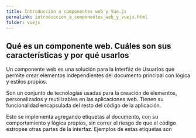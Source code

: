 ```yaml
---
title: Introducción a componentes web y Vue.js
permalink: introduccion_a_componentes_web_y_vuejs.html
folder: vuejs
---
```


## Qué es un componente web. Cuáles son sus características y por qué usarlos

Un componente web es una solución para la Interfáz de Usuarios que permite crear elementos independientes del documento principal con lógica y estilos propios. 

Son un conjunto de tecnologías usadas para la creación de elementos, personalizados y reutilizables en las aplicaciones web. Tienen su funcionalidad encapsulada del resto del código de la aplicación.

Esto se implementa agregando etiquetas al documento, con su comportamiento y lógica propios, sin correr el riesgo de que el código estropee otras partes de la interfaz. Ejemplos de estas etiquetas son <template> y <slot>, las cuales no son mostradas por en navegador en el flujo normal de carga del DOM. Estas etiquetas esperan ser ejecutadas por sus propios scripts. 

En general para crear estos componentes se requieren tres partes:

- Elementos personalizados (custom elements): Una interfáz js que define al elemento y su comportamiento. Una función o una clase con ES6. Puede ser creada o extender sobre elementos existentes nativos de HTML.
- DOM interno (shadow DOM):  Una interfaz que encapsula un DOM interno y propio del componente, el cual se dibuja separadamente en el DOM. De esta forma se puede mantener y programar por separado su estilo y funcionalidad
-  Planillas html (HTML templates): Son etiquetas html que no se muestran junto con la página o documento HTML (<template> o <slot>)

Con esto se busca crear interfaces altamente dinámicas sin complicar el código, aumentar la productividad y mantenibilidad de las aplicaciones web.


Referencias: [MDN Web Components](https://developer.mozilla.org/en-US/docs/Web/Web_Components "MDN Web Components")
[wikipedia Web Components](https://en.wikipedia.org/wiki/Web_Components)


## Qué es reactividad

La reactividad puede ser entendida como la programación que trabaja con flujos de datos asíncronos (cambios no sincronizados en los datos de entrada o salida). Muchas cosas pueden ser un flujo de datos (el movimiento del mouse, los feeds de Twitter, una variable, etc). Ahora podemos escuchar esos flujos (streams) y reaccionar según lo que va llegando. 

Esto de trabajar con flujos de datos permite a la programación funcional pasar los datos por muchos flujos, combinarlos y filtrarlos. Podríamos, de muchos eventos, suscribirnos a algunos específicos e ignorar otros.

La reactividad agrega un eje del tiempo a la lógica de la programación web más tradicional. Las aplicaciones web anteriormente de centraban más en cambios discretos, pero ahora cualquier evento pude ser capturado, procesado y afectar los componentes de la interfaz. 

La programación reactiva combina varios patrones de diseño y hay implementaciones casi todos los lenguajes de programación más populares.  

## Ejemplos de librerías o frameworks que lo utilizan (React, Angular, Vue)

En el frontend hay varios frameworks que pueden incorporar reactividad para trabajar con stream de datos. Tanto React, Angular, Vue y otros pueden adoptar estas técnicas.

## Similitudes y diferencias

React es más parecido a Vue ya que ambas se centran en crear interfaces para aplicaciones web. React para generar las plantillas usa JSX, el que permite un estilo más declarativo, mientras que Vue usa directamente plantillas en HTML. Ambas tienen compatibilidad con librerías adicionales para manejar el estado de la aplicación (Redux & Vuex).   

Por su parte, Angular, es un framework completísimo, el cual es mucho más grande y fomenta una arquitectura más estricta para aplicaciones web complejas. Lo mismo en el caso de Ember. De todos estos frameworks, Vue presenta una alternativa progresiva. Es posible incorporar Vue en pequeñas cantidades a proyectos existentes o hacer aplicaciones SPA[^1] o PWA[^2]. Eso tiene como costo que muchas de las decisiones de arquitectura (cómo organizar el código) son dejadas en manos del desarrollador o un framework de Vue como Quasar.

Todos estos frameworks intentan apoyar el desarrollo de interfaces altamente dinámicas en las que los patrones clásicos de recorrer el DOM y actualizarlo según los eventos emitidos( como JQuery) presentan complicaciones en performance (recorrer el DOM cuesta trabajo sorbe todo cuando el DOM es complejo) y además complejo de mantener y modificar.  

## ¿Qué es Vue JS? ¿Por qué usarlo? ¿Quienes lo utilizan?
Vue.js es un framework javascript de código abierto para construir interfaces de usuario. Permite construir completas aplicaciones web (SPA, PWA), widgets y extensiones.

Cómo lo indica en su [sitio web](https://vuejs.org/v2/guide/), Vue es un entorno de trabajo (framework) para construir interfaces de usuario. El corazón de Vue es un sistema que permite a los desarrolladores declarar como representar información o datos en el DOM usando etiquetas y Javascript simples como los siguientes ejemplos:

```html
{% raw %}
<div id="app">
  {{ message  }}
</div>
{% endraw %}
```

```javascript
var app = new Vue({
  el: '#app',
  data: {
    message: 'Hola Vue!'
  }
})
```
Lo anterior, al ejecutar resulta lo siguiente:

<div id="app">
{% raw %}
  {{ message  }}
{% endraw %}
</div>

<script>
var app = new Vue({
  el: '#app',
  data: {
    message: 'Hola Vue!'
  }
})
</script>
<br>

Vue fue creado por Evan You en 2014 mientras trabajaba en Google y está pensado para ser adoptado de forma incremental, por lo que puede ser rápidamente añadido a proyectos existentes para agilizar y refactorizar interfaces, pero también pude ser usado para crear productos completos en base a Vue. 

A diferencia de JQuery, Vue es un framework que permite obtener aplicaciones de alto rendimiento, con Angular comparten varias funcionalidades, pero con diferente implementación  y al igual que React usa un Dom Virtual con un enfoque orientado a componentes. Pero su sistema de plantillas es más simple y no require de JSX, que hace más fácil la integración de equipos dedicados (diseñadores y developers).

Vue tiene una curva de aprendizaje más fácil que otros frameworks, tiene buen rendimiento y una excelente documentación. Estas ventajas lo hacen un buen candidato para muchos proyectos. Tanto es así que grandes corporaciones como Facebook, Netflix, Adobe, Xiaomi y Alibaba tienen soluciones usando este framework.

## Alternativas a Vue JS

Sin orden específico es posible mencionar

  * Angular
  * AngularJs
  * React
  * Ember
  * Polimer
  * Aurelia
  * Preact
 
 En el curso nos enfocaremos en el desarrollo frontend en general, usando a Vue como una herramienta de alta productividad y fácil adopción. Si en el desempeño profesional tiene que trabajar con otro framework, de igual forma encontrará patrones y abstracciones similares para solucionar las problemáticas propias del desarrollo frontend  como lo son el manejo del estado, routing, reactividad, componentes, pruebas, server side rendering e integración con apis por mencionar algunos.

## El patrón de diseño MVVM

El patrón Modelo-Vista-Vista/Modelo, es un patrón estructural, donde la vista (view o template) es estática y sin lógica, compuesta por un lenguaje de marcado como HTML y estilos CSS (caso de las aplicaciones web) la cual despliega datos o información que proviene de los modelos. Al medio existe la capa Vista-Modelo, encargada de implementar la lógica de presentación. El patrón fue pensado para simplificar la programación guiada por eventos en las interfaces de usuario.

La principal diferencia con otros patrones estructurales como MVC o MVP es que el ViewModel implementa un enlace (binder) con las propiedades de la vista para desplegar el estado de la aplicación. 

Los modelos pueden ser desde simples arrays, el Local Storage del navegador o una fuente de bases de datos reactiva. También definen la estructura de los datos y sus reglas de validación. 

[^1]: Single Page Application.
[^2]: Progressive Web Application.